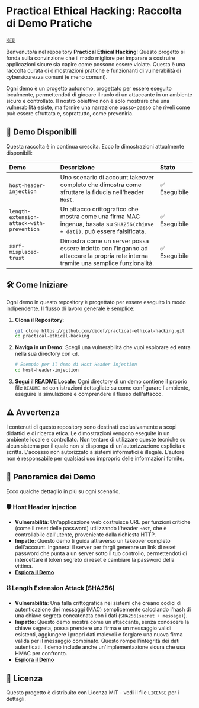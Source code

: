 # Practical Ethical Hacking: Raccolta di Demo Pratiche

[🇬🇧](/README.md)

Benvenuto/a nel repository **Practical Ethical Hacking**\! Questo progetto si fonda sulla convinzione che il modo migliore per imparare a costruire applicazioni sicure sia capire come possono essere violate. Questa è una raccolta curata di dimostrazioni pratiche e funzionanti di vulnerabilità di cybersicurezza comuni (e meno comuni).

Ogni demo è un progetto autonomo, progettato per essere eseguito localmente, permettendoti di giocare il ruolo di un attaccante in un ambiente sicuro e controllato. Il nostro obiettivo non è solo mostrare che una vulnerabilità esiste, ma fornire una narrazione passo-passo che riveli come può essere sfruttata e, soprattutto, come prevenirla.

## 🚀 Demo Disponibili

Questa raccolta è in continua crescita. Ecco le dimostrazioni attualmente disponibili:

| Demo                                                       | Descrizione                                                                                                      | Stato      |
| :--------------------------------------------------------- | :--------------------------------------------------------------------------------------------------------------- | :--------- |
| `host-header-injection`                                    | Uno scenario di account takeover completo che dimostra come sfruttare la fiducia nell'header `Host`.              | ✅ Eseguibile |
| `length-extension-attack-with-prevention`                  | Un attacco crittografico che mostra come una firma MAC ingenua, basata su `SHA256(chiave + dati)`, può essere falsificata. | ✅ Eseguibile |
| `ssrf-misplaced-trust`                  | Dimostra come un server possa essere indotto con l'inganno ad attaccare la propria rete interna tramite una semplice funzionalità.        | ✅ Eseguibile |

## 🛠️ Come Iniziare

Ogni demo in questo repository è progettato per essere eseguito in modo indipendente. Il flusso di lavoro generale è semplice:

1.  **Clona il Repository**:

    ```bash
    git clone https://github.com/didof/practical-ethical-hacking.git
    cd practical-ethical-hacking
    ```

2.  **Naviga in un Demo**:
    Scegli una vulnerabilità che vuoi esplorare ed entra nella sua directory con `cd`.

    ```bash
    # Esempio per il demo di Host Header Injection
    cd host-header-injection
    ```

3.  **Segui il README Locale**:
    Ogni directory di un demo contiene il proprio file `README.md` con istruzioni dettagliate su come configurare l'ambiente, eseguire la simulazione e comprendere il flusso dell'attacco.

## ⚠️ Avvertenza

I contenuti di questo repository sono destinati esclusivamente a scopi didattici e di ricerca etica. Le dimostrazioni vengono eseguite in un ambiente locale e controllato. Non tentare di utilizzare queste tecniche su alcun sistema per il quale non si disponga di un'autorizzazione esplicita e scritta. L'accesso non autorizzato a sistemi informatici è illegale. L'autore non è responsabile per qualsiasi uso improprio delle informazioni fornite.

## 🔬 Panoramica dei Demo

Ecco qualche dettaglio in più su ogni scenario.

### 🛡️ Host Header Injection

  * **Vulnerabilità**: Un'applicazione web costruisce URL per funzioni critiche (come il reset delle password) utilizzando l'header `Host`, che è controllabile dall'utente, proveniente dalla richiesta HTTP.
  * **Impatto**: Questo demo ti guida attraverso un takeover completo dell'account. Inganerai il server per fargli generare un link di reset password che punta a un server sotto il tuo controllo, permettendoti di intercettare il token segreto di reset e cambiare la password della vittima.
  * **[Esplora il Demo](/host-header-injection/)**

### ⛓️ Length Extension Attack (SHA256)

  * **Vulnerabilità**: Una falla crittografica nei sistemi che creano codici di autenticazione dei messaggi (MAC) semplicemente calcolando l'hash di una chiave segreta concatenata con i dati (`SHA256(secret + message)`).
  * **Impatto**: Questo demo mostra come un attaccante, senza conoscere la chiave segreta, possa prendere una firma e un messaggio validi esistenti, aggiungere i propri dati malevoli e forgiare una nuova firma valida per il messaggio combinato. Questo rompe l'integrità dei dati autenticati. Il demo include anche un'implementazione sicura che usa HMAC per confronto.
  * **[Esplora il Demo](/length-extension-attack-with-prevention/)**

## 📄 Licenza

Questo progetto è distribuito con Licenza MIT - vedi il file `LICENSE` per i dettagli.